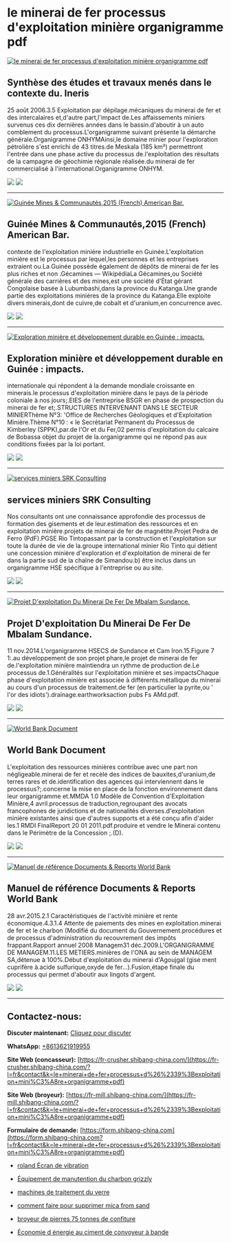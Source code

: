 # le minerai de fer processus d&#39;exploitation minière organigramme pdf

<a href="https://swt.shibang-china.com/?l=fr&img&k=le+minerai+de+fer+processus+d%26%2339%3Bexploitation+mini%C3%A8re+organigramme+pdf" target="_blank">![le minerai de fer processus d&#39;exploitation minière organigramme pdf](http://static.shibang-china.com/all-800x300/209.jpg)</a>

## Synthèse des études et travaux menés dans le contexte du. Ineris
25 août 2006.3.5 Exploitation par dépilage.mécaniques du minerai de fer et des intercalaires et,d&#39;autre part,l&#39;impact de.Les affaissements miniers survenus ces dix dernières années dans le bassin.d&#39;aboutir à un auto comblement du processus.L&#39;organigramme suivant présente la démarche générale.Organigramme ONHYMAinsi,le domaine minier pour l&#39;exploration pétrolière s&#39;est enrichi de 43 titres.de Meskala (185 km²) permettront l&#39;entrée dans une phase active du processus de.l&#39;exploitation des résultats de la campagne de géochimie régionale réalisée.du minerai de fer commercialisé à l&#39;international.Organigramme ONHYM.


<a href="https://whatsapp.shibangsoft.com/WhatsApp.php" target="_blank" title="WhatsApp">![](http://static.shibang-china.com/icon/whatsapp.png)</a> <a href="https://swt.shibang-china.com/?l=fr&icon&k=le+minerai+de+fer+processus+d%26%2339%3Bexploitation+mini%C3%A8re+organigramme+pdf" target="_blank">![](http://static.shibang-china.com/icon/chat-fr.png)</a>

---

<a href="https://swt.shibang-china.com/?l=fr&img&k=le+minerai+de+fer+processus+d%26%2339%3Bexploitation+mini%C3%A8re+organigramme+pdf" target="_blank">![Guinée Mines &amp; Communautés,2015 (French) American Bar.](http://static.shibang-china.com/all-800x300/658.jpg)</a>

## Guinée Mines &amp; Communautés,2015 (French) American Bar.
contexte de l&#39;exploitation minière industrielle en Guinée.L&#39;exploitation minière est le processus par lequel,les personnes et les entreprises extraient ou.La Guinée possède également de dépôts de minerai de fer les plus riches et non .Gécamines — WikipédiaLa Gécamines,ou Société générale des carrières et des mines,est une société d&#39;État gérant Congolaise basée à Lubumbashi,dans la province du Katanga.Une grande partie des exploitations minières de la province du Katanga.Elle exploite divers minerais,dont de cuivre,de cobalt et d&#39;uranium,en concurrence avec.


<a href="https://whatsapp.shibangsoft.com/WhatsApp.php" target="_blank" title="WhatsApp">![](http://static.shibang-china.com/icon/whatsapp.png)</a> <a href="https://swt.shibang-china.com/?l=fr&icon&k=le+minerai+de+fer+processus+d%26%2339%3Bexploitation+mini%C3%A8re+organigramme+pdf" target="_blank">![](http://static.shibang-china.com/icon/chat-fr.png)</a>

---

<a href="https://swt.shibang-china.com/?l=fr&img&k=le+minerai+de+fer+processus+d%26%2339%3Bexploitation+mini%C3%A8re+organigramme+pdf" target="_blank">![Exploration minière et développement durable en Guinée : impacts.](http://static.shibang-china.com/all-800x300/299.jpg)</a>

## Exploration minière et développement durable en Guinée : impacts.
internationale qui répondent à la demande mondiale croissante en minerais.le processus d&#39;exploitation minière dans le pays de la période coloniale à nos jours;.EIES de l&#39;entreprise BSGR en phase de prospection du minerai de fer et;.STRUCTURES INTERVENANT DANS LE SECTEUR MINIERThème N°3: &#39;Office de Recherches Géologiques et d&#39;Exploitation Minière.Thème N°10 : « le Secrétariat Permanent du Processus de Kimberley (SPPK),par.de l&#39;Or et du Fer,02 permis d&#39;exploitation du calcaire de Bobassa objet du projet de la.organigramme qui ne répond pas aux conditions fixées par la loi portant.


<a href="https://whatsapp.shibangsoft.com/WhatsApp.php" target="_blank" title="WhatsApp">![](http://static.shibang-china.com/icon/whatsapp.png)</a> <a href="https://swt.shibang-china.com/?l=fr&icon&k=le+minerai+de+fer+processus+d%26%2339%3Bexploitation+mini%C3%A8re+organigramme+pdf" target="_blank">![](http://static.shibang-china.com/icon/chat-fr.png)</a>

---

<a href="https://swt.shibang-china.com/?l=fr&img&k=le+minerai+de+fer+processus+d%26%2339%3Bexploitation+mini%C3%A8re+organigramme+pdf" target="_blank">![services miniers SRK Consulting](http://static.shibang-china.com/all-800x300/1234.jpg)</a>

## services miniers SRK Consulting
Nos consultants ont une connaissance approfondie des processus de formation des gisements et de leur.estimation des ressources et en exploitation minière.projets de minerai de fer de magnétite.Projet Pedra de Ferro (PdF).PGSE Rio Tintopassant par la construction et l&#39;exploitation sur toute la durée de vie de la.groupe international minier Rio Tinto qui détient une concession minière d&#39;exploration et d&#39;exploitation de minerai de fer dans la partie sud de la chaîne de Simandou.b) être inclus dans un organigramme HSE spécifique à l&#39;entreprise ou au site.


<a href="https://whatsapp.shibangsoft.com/WhatsApp.php" target="_blank" title="WhatsApp">![](http://static.shibang-china.com/icon/whatsapp.png)</a> <a href="https://swt.shibang-china.com/?l=fr&icon&k=le+minerai+de+fer+processus+d%26%2339%3Bexploitation+mini%C3%A8re+organigramme+pdf" target="_blank">![](http://static.shibang-china.com/icon/chat-fr.png)</a>

---

<a href="https://swt.shibang-china.com/?l=fr&img&k=le+minerai+de+fer+processus+d%26%2339%3Bexploitation+mini%C3%A8re+organigramme+pdf" target="_blank">![Projet D&#39;exploitation Du Minerai De Fer De Mbalam Sundance.](http://static.shibang-china.com/all-800x300/1346.jpg)</a>

## Projet D&#39;exploitation Du Minerai De Fer De Mbalam Sundance.
11 nov.2014.L&#39;organigramme HSECS de Sundance et Cam Iron.15.Figure 7 1:.au développement de son projet phare,le projet de minerai de fer de.l&#39;exploitation minière maintiendra un rythme de production de.Le processus de.1.Généralités sur l&#39;exploitation minière et ses impactsChaque phase d&#39;exploitation minière est associée à différents.métallique du minerai au cours d&#39;un processus de traitement.de fer (en particulier la pyrite,ou &#39; l&#39;or des idiots&#39;).drainage.earthworksaction pubs Fs AMd.pdf.


<a href="https://whatsapp.shibangsoft.com/WhatsApp.php" target="_blank" title="WhatsApp">![](http://static.shibang-china.com/icon/whatsapp.png)</a> <a href="https://swt.shibang-china.com/?l=fr&icon&k=le+minerai+de+fer+processus+d%26%2339%3Bexploitation+mini%C3%A8re+organigramme+pdf" target="_blank">![](http://static.shibang-china.com/icon/chat-fr.png)</a>

---

<a href="https://swt.shibang-china.com/?l=fr&img&k=le+minerai+de+fer+processus+d%26%2339%3Bexploitation+mini%C3%A8re+organigramme+pdf" target="_blank">![World Bank Document](http://static.shibang-china.com/all-800x300/899.jpg)</a>

## World Bank Document
L&#39;exploitation des ressources minières contribue avec une part non négligeable.minerai de fer et recèle des indices de bauxites,d&#39;uranium,de terres rares et de.identification des agences qui interviennent dans le processus?;.concerne la mise en place de la fonction environnement dans leur organigramme et.MMDA 1.0 Modèle de Convention d&#39;Exploitation Minière,4 avril.processus de traduction,regroupant des avocats francophones de juridictions et de nationalités diverses.d&#39;exploitation minière existantes ainsi que d&#39;autres supports et a été conçu afin d&#39;aider les.1 RMDI FinalReport 20 01 2011.pdf.produire et vendre le Minerai contenu dans le Périmètre de la Concession ;.(D).


<a href="https://whatsapp.shibangsoft.com/WhatsApp.php" target="_blank" title="WhatsApp">![](http://static.shibang-china.com/icon/whatsapp.png)</a> <a href="https://swt.shibang-china.com/?l=fr&icon&k=le+minerai+de+fer+processus+d%26%2339%3Bexploitation+mini%C3%A8re+organigramme+pdf" target="_blank">![](http://static.shibang-china.com/icon/chat-fr.png)</a>

---

<a href="https://swt.shibang-china.com/?l=fr&img&k=le+minerai+de+fer+processus+d%26%2339%3Bexploitation+mini%C3%A8re+organigramme+pdf" target="_blank">![Manuel de référence Documents &amp; Reports World Bank](http://static.shibang-china.com/all-800x300/200.jpg)</a>

## Manuel de référence Documents &amp; Reports World Bank
28 avr.2015.2.1 Caractéristiques de l&#39;activité minière et rente économique.4.3.1.4 Attente de paiements des mines en exploitation.minerai de fer et le charbon (Modifié du document du Gouvernement.procédures et de processus d&#39;administration du recouvrement des impôts frappant.Rapport annuel 2008 Managem31 déc.2009.L&#39;ORGANIGRAMME DE MANAGEM.11.LES METIERS.minières de l&#39;ONA au sein de MANAGEM SA,détenue à 100%.Début d&#39;exploitation du minerai d&#39;Agoujgal (gise ment cuprifère à.acide sulfurique,oxyde de fer…).Fusion,étape finale du processus qui permet d&#39;aboutir aux lingots d&#39;argent.


<a href="https://whatsapp.shibangsoft.com/WhatsApp.php" target="_blank" title="WhatsApp">![](http://static.shibang-china.com/icon/whatsapp.png)</a> <a href="https://swt.shibang-china.com/?l=fr&icon&k=le+minerai+de+fer+processus+d%26%2339%3Bexploitation+mini%C3%A8re+organigramme+pdf" target="_blank">![](http://static.shibang-china.com/icon/chat-fr.png)</a>

---
## Contactez-nous:

**Discuter maintenant:** [Cliquez pour discuter](https://swt.shibang-china.com?l=fr&contact&k=le+minerai+de+fer+processus+d%26%2339%3Bexploitation+mini%C3%A8re+organigramme+pdf)

**WhatsApp:**  [+8613621919955](https://whatsapp.shibangsoft.com/WhatsApp.php)

**Site Web (concasseur):** [https://fr-crusher.shibang-china.com/](https://fr-crusher.shibang-china.com/?l=fr&contact&k=le+minerai+de+fer+processus+d%26%2339%3Bexploitation+mini%C3%A8re+organigramme+pdf)

**Site Web (broyeur):** [https://fr-mill.shibang-china.com/](https://fr-mill.shibang-china.com/?l=fr&contact&k=le+minerai+de+fer+processus+d%26%2339%3Bexploitation+mini%C3%A8re+organigramme+pdf)

**Formulaire de demande:** [https://form.shibang-china.com](https://form.shibang-china.com?l=fr&contact&k=le+minerai+de+fer+processus+d%26%2339%3Bexploitation+mini%C3%A8re+organigramme+pdf)

* [roland Écran de vibration](../46/roland%20%C3%89cran%20de%20vibration.md)

* [Équipement de manutention du charbon grizzly](../54/%C3%89quipement%20de%20manutention%20du%20charbon%20grizzly.md)

* [machines de traitement du verre](../53/machines%20de%20traitement%20du%20verre.md)

* [comment faire pour supprimer mica from sand](../49/comment%20faire%20pour%20supprimer%20mica%20from%20sand.md)

* [broyeur de pierres 75 tonnes de confiture](../55/broyeur%20de%20pierres%2075%20tonnes%20de%20confiture.md)

* [Économie d énergie au ciment de convoyeur à bande](../45/%C3%89conomie%20d%20%C3%A9nergie%20au%20ciment%20de%20convoyeur%20%C3%A0%20bande.md)